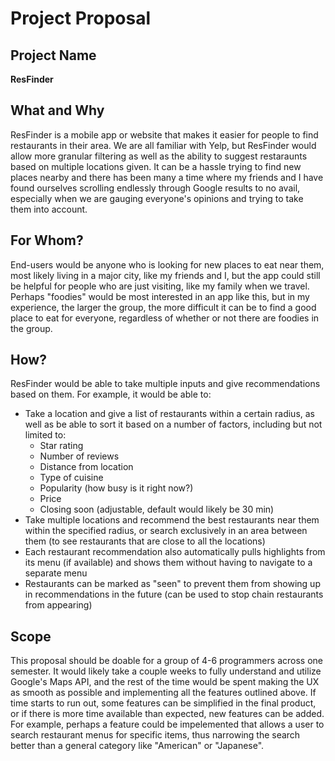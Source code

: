 # Project Proposal

## Project Name
**ResFinder**

## What and Why
ResFinder is a mobile app or website that makes it easier for people to find restaurants in their area. We are all familiar with Yelp, but ResFinder would allow more granular filtering as well as the ability to suggest restaraunts based on multiple locations given. It can be a hassle trying to find new places nearby and there has been many a time where my friends and I have found ourselves scrolling endlessly through Google results to no avail, especially when we are gauging everyone's opinions and trying to take them into account.

## For Whom?
End-users would be anyone who is looking for new places to eat near them, most likely living in a major city, like my friends and I, but the app could still be helpful for people who are just visiting, like my family when we travel. Perhaps "foodies" would be most interested in an app like this, but in my experience, the larger the group, the more difficult it can be to find a good place to eat for everyone, regardless of whether or not there are foodies in the group.

## How?
ResFinder would be able to take multiple inputs and give recommendations based on them. For example, it would be able to:

- Take a location and give a list of restaurants within a certain radius, as well as be able to sort it based on a number of factors, including but not limited to:
  - Star rating
  - Number of reviews
  - Distance from location
  - Type of cuisine
  - Popularity (how busy is it right now?)
  - Price
  - Closing soon (adjustable, default would likely be 30 min)
- Take multiple locations and recommend the best restaurants near them within the specified radius, or search exclusively in an area between them (to see restaurants that are close to all the locations)
- Each restaurant recommendation also automatically pulls highlights from its menu (if available) and shows them without having to navigate to a separate menu
- Restaurants can be marked as "seen" to prevent them from showing up in recommendations in the future (can be used to stop chain restaurants from appearing)

## Scope
This proposal should be doable for a group of 4-6 programmers across one semester. It would likely take a couple weeks to fully understand and utilize Google's Maps API, and the rest of the time would be spent making the UX as smooth as possible and implementing all the features outlined above. If time starts to run out, some features can be simplified in the final product, or if there is more time available than expected, new features can be added. For example, perhaps a feature could be impelemented that allows a user to search restaurant menus for specific items, thus narrowing the search better than a general category like "American" or "Japanese". 